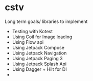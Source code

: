 # cstv

Long term goals/ libraries to implement
- Testing with Kotest
- Using Coil for Image loading
- Using Flow api
- Using Jetpack Compose
- Using Jetpack Navigation
- Using Jetpack Paging 3
- Using Jetpack Splash Api
- Using Dagger + Hilt for DI
- 
